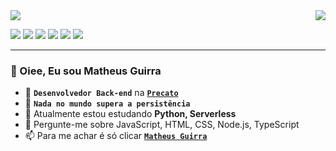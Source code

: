 



<img align='right' src="https://github-readme-stats.vercel.app/api?username=guirra-byte&show_icons=true&title_color=7400b8&text_color=ffffff&icon_color=7400b8&bg_color=00b4d8&cache_seconds=2300">

<img src="https://img.shields.io/static/v1?label=Overview&message=Matheus Guirra&color=00b4d8&style=for-the-badge&logo=GitHub">

<p>
<img src="https://img.shields.io/badge/JavaScript-F7DF1E?style=for-the-badge&logo=javascript&logoColor=black">
  <img src="https://img.shields.io/badge/Node.js-52b788?style=for-the-badge&logo=node.js&logoColor=white">
  <img src="https://img.shields.io/badge/TypeScript-00b4d8?style=for-the-badge&logo=typescript&logoColor=white">
  <img src="https://img.shields.io/badge/React.Js-00b4d8?style=for-the-badge&logo=react&logoColor=FFF">
  <img src="https://img.shields.io/badge/Amazon_AWS-232F3E?style=for-the-badge&logo=amazon-aws&logoColor=white">
  <img src="https://img.shields.io/badge/Python-023e8a?style=for-the-badge&logo=python&logoColor=white">
  


</p> 
<hr>

### 👋 Oiee, Eu sou Matheus Guirra
- 💎  **`Desenvolvedor Back-end`** na <a href="https://www.linkedin.com/company/precato/mycompany/">**`Precato`**</a>
- 👀 **`Nada no mundo supera a persistência`**
- 🌱 Atualmente estou estudando **Python, Serverless**
- 💬 Pergunte-me sobre JavaScript, HTML, CSS, Node.js, TypeScript
- 📫 Para me achar é só clicar <a href="https://www.linkedin.com/in/matheus-guirra-9192a3224/">**`Matheus Guirra`**</a>



<!---
guirra-byte/guirra-byte is a ✨ special ✨ repository because its `README.md` (this file) appears on your GitHub profile.
You can click the Preview link to take a look at your changes.

div
--->
